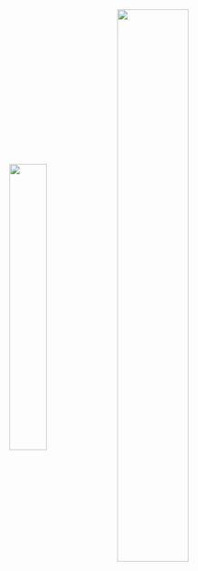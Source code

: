 <div align="center">
  <span>
    <img width="36%" align="center" src="https://github-readme-stats.vercel.app/api/top-langs/?username=matasoy&langs_count=8&layout=compact&hide=jupyter%20notebook,rich%20text%20format,html,css&hide_border=true&count_private=true&theme=cobalt&role=OWNER,ORGANIZATION_MEMBER,COLLABORATOR" />
  </span>
  <span>
    <img align="center" width="50%" src="https://github-readme-stats.vercel.app/api?username=matasoy&include_all_commits=true&show_icons=true&hide_border=true&count_private=true&theme=cobalt&role=OWNER,ORGANIZATION_MEMBER,COLLABORATOR" />
    </div>

